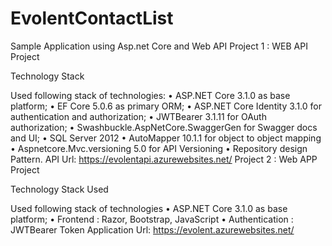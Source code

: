 # EvolentContactList
Sample  Application using Asp.net Core and Web API
Project 1 : WEB API Project 

Technology Stack 

Used following stack of technologies:
•	ASP.NET Core 3.1.0 as base platform;
•	EF Core 5.0.6 as primary ORM;
•	ASP.NET Core Identity 3.1.0 for authentication and authorization;
•	JWTBearer  3.1.11 for OAuth authorization;
•	Swashbuckle.AspNetCore.SwaggerGen for Swagger docs and UI;
•	SQL Server 2012 
•	AutoMapper 10.1.1 for object to object mapping
•	Aspnetcore.Mvc.versioning 5.0 for API Versioning
•	Repository design Pattern.
API Url:
 https://evolentapi.azurewebsites.net/ 
Project 2 : Web APP Project 

Technology Stack Used

Used following stack of technologies
•	ASP.NET Core 3.1.0 as base platform;
•	Frontend : Razor, Bootstrap, JavaScript
•	Authentication : JWTBearer Token 
Application Url:
https://evolent.azurewebsites.net/ 
